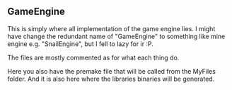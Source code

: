 ## GameEngine

This is simply where all implementation of the game engine lies. I might have change the redundant name of "GameEngine" to something like mine engine e.g. "SnailEngine", but I fell to lazy for ir :P.

The files are mostly commented as for what each thing do.

Here you also have the premake file that will be called from the MyFiles folder. And it is also here where the libraries binaries will be generated.

